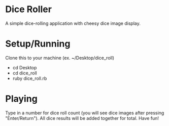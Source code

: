 # Dice Roller
A simple dice-rolling application with cheesy dice image display.

# Setup/Running
Clone this to your machine (ex. ~/Desktop/dice_roll)

+ cd Desktop
+ cd dice_roll
+ ruby dice_roll.rb

# Playing
Type in a number for dice roll count (you will see dice images after pressing "Enter/Return").
All dice results will be added together for total.
Have fun!
